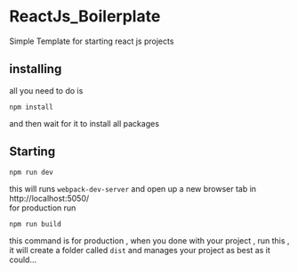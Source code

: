 # ReactJs_Boilerplate
Simple Template for starting react js projects

## installing
all you need to do is
```
npm install
```
and then wait for it to install all packages

## Starting 
```
npm run dev
```
this will runs `webpack-dev-server` and open up a new browser tab in http://localhost:5050/<br>
for production run 
```
npm run build
```
this command is for production , when you done with your project , run this , it will create a folder called `dist` and manages your project as best as it could...
